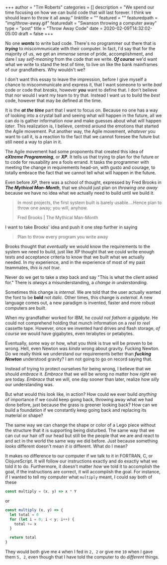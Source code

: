 +++
author = "Tim Roberts"
categories = []
description = "We spend our time focusing on how we can build code that will last forever. I think we should learn to throw it all away."
linktitle = ""
featured = ""
featuredpath = "img/throw-away.gif"
featuredalt = "Swanson throwing a computer away"
type = "post"
title = "Throw Away Code"
date = 2020-02-09T14:32:02-05:00
draft = false
+++

No one _**wants**_ to write bad code. There's no programmer out there 
that is _**trying**_ to miscommunicate with their computer. In fact,
I'd say that for the majority of us, we get an _immense_ sense of
pride, accomplishment, and dare I say _self-meaning_ from the code
that we write. _**Of course**_ we'd want what we write to stand
the test of time, to live on like the bank mainframes of our
grandfathers. Why wouldn't we? 

I don't want this essay to leave the impression, before I give myself
a chance to miscommunicate and express it, that I want someone to
write _bad_ code or code that _breaks_, however _**you**_ want to
define that. I don't believe that nor would I want my team to try
that. Instead I want us to build the _best_ code, however that may
be defined at the time.

It is the _**at the time**_ part that I want to focus on. Because no
one has a way of looking into a crystal ball and seeing what will
happen in the future, all we can do is gather information _now_ and
make guesses about what will happen _later_. This realization is,
I believe, centred around the emotions that started the Agile
movement. Put another way, the Agile movement, _whatever_ you want
to call it, is a reaction to the fact that we cannot foresee the future 
but still need a way to plan in it.

The Agile movement had some proponents that created this idea of
_**eXtreme Programming**_, or _**XP**_. It tells us that trying to 
plan for the future or to code for reusability are a fools errand. It 
tasks the programmer with meeting the change in requirements head-on,
with gusto and courage, to totally embrace the fact that we cannot 
tell what will happen in the future. 

Even before _XP_, there was a school of thought, expressed by
Fred Brooks in _**The Mythical Man-Month**_, that we should just
plan on _throwing one away_ because we have no idea what we
actually need to build until we build it.

> In most projects, the first system built is barely usable....Hence
> plan to throw one away; you will, anyhow. 
>
> Fred Brooks | The Mythical Man-Month

I want to take Brooks' idea and push it one step further in saying

> Plan to throw every program you write away

Brooks thought that _eventually_ we would know the requirements to
the system we need to build, just like XP thought that we could write
enough tests and acceptance criteria to know that we built what
we actually needed. In my experience, and in the experience of most
of my past teammates, _this is not true_.

Never do we get to take a step back and say "This is what the client
asked for." There is _always_ a misunderstanding, a _change in 
understanding_. 

Sometimes this change is _internal_. We are told that the user actually
wanted the font to be **bold** not _italic_. Other times, this change
is _external_. A new language comes out, a new paradigm is invented,
faster and more robust computers are built. 

When my grandfather worked for IBM, he _could not fathom a gigabyte_.
He could not comprehend holding that munch information on a 
_reel to reel_ cassette tape. However, once we invented hard drives
and flash storage, _of course_ we would have gigabytes, even terabytes
or petabytes. 

Eventually, some way or how, what you _think_ is true will be proven
to be wrong. Hell, even Newton was _kinda_ wrong about gravity. Fucking
Newton. Do we really think we understand our requirements better than
_**fucking Newton**_ understood gravity? I am not going to go on record
saying that. 

Instead of trying to protect ourselves for being wrong, I believe that
we should _embrace_ it. _Embrace_ that we will be wrong no matter how
_right_ we are today. _Embrace_ that we will, one day sooner than
later, realize how _silly_ our understanding was. 

But what would this look like, in action? How could we ever build
_anything_ of importance if we could keep going back, throwing away
what we had done before, just because the grass is greener looking
back? How can we build a foundation if we constantly keep going back
and replacing its material or shape?

The same way we can change the shape or color of a Lego piece without
the structure that it is supporting being disturbed. The same way that
we can cut our hair off our head but still be the people that we are
and react to and act in the world the same way we did before. Just
because something _looks_ different doesn't mean _it is_ different.
What do I mean?

It makes no difference to our computer if we talk to it in FORTRAN,
C, or ClojureScript. It will follow our instructions exactly and do
exactly what we told it to do. Furthermore, it doesn't matter _how_
we told it to accomplish the goal, if the instructions are correct,
it will accomplish the goal. For instance, if I wanted to tell
my computer what `multiply` meant, I could say both of these

```javascript
const multiply = (x, y) => x * Y
```

or 

```javascript
const multiply (x, y) => {
  let total = 0
  for (let i = 0; i < y; i++) {
    total += x
  }

  return total
}
```

They would both give me `4` when I fed in `2, 2` or give me
`10` when I gave them `5, 2`, even though that I have told the
computer to do _different_ things. 